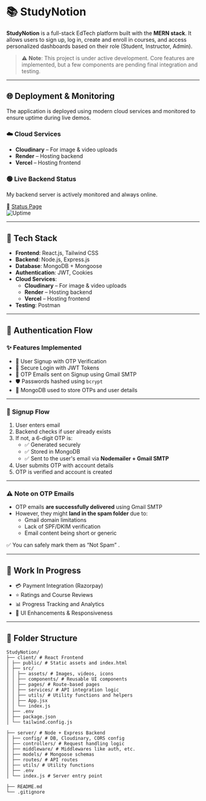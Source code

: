 # 📚 StudyNotion

**StudyNotion** is a full-stack EdTech platform built with the **MERN stack**. It allows users to sign up, log in, create and enroll in courses, and access personalized dashboards based on their role (Student, Instructor, Admin).

> ⚠️ **Note**: This project is under active development. Core features are implemented, but a few components are pending final integration and testing.

---

## 🌐 Deployment & Monitoring

The application is deployed using modern cloud services and monitored to ensure uptime during live demos.

### ☁️ Cloud Services

- **Cloudinary** – For image & video uploads  
- **Render** – Hosting backend  
- **Vercel** – Hosting frontend  

### 🟢 Live Backend Status

My backend server is actively monitored and always online.

🔗 [Status Page](https://stats.uptimerobot.com/cRv7L1GqIn)  
![Uptime](https://img.shields.io/uptimerobot/status/m787697912-56e9cd8d03c9eac41d3fe989?label=uptime)

---

## 🚀 Tech Stack

- **Frontend**: React.js, Tailwind CSS  
- **Backend**: Node.js, Express.js  
- **Database**: MongoDB + Mongoose  
- **Authentication**: JWT, Cookies  
- **Cloud Services**:
  - **Cloudinary** – For image & video uploads  
  - **Render** – Hosting backend  
  - **Vercel** – Hosting frontend  
- **Testing**: Postman

---

## 🔐 Authentication Flow 

### ✨ Features Implemented

- 🔐 User Signup with OTP Verification  
- 🔑 Secure Login with JWT Tokens  
- 📧 OTP Emails sent on Signup using Gmail SMTP  
- 🛡️ Passwords hashed using `bcrypt`  
- 💾 MongoDB used to store OTPs and user details  

---

### 🔁 Signup Flow

1. User enters email  
2. Backend checks if user already exists  
3. If not, a 6-digit OTP is:
   - ✅ Generated securely  
   - ✅ Stored in MongoDB  
   - ✅ Sent to the user's email via **Nodemailer + Gmail SMTP**
4. User submits OTP with account details
5. OTP is verified and account is created

---

### ⚠️ Note on OTP Emails

- OTP emails **are successfully delivered** using Gmail SMTP  
- However, they might **land in the spam folder** due to:
  - Gmail domain limitations
  - Lack of SPF/DKIM verification
  - Email content being short or generic

✅ You can safely mark them as “Not Spam” .

---

## 🔧 Work In Progress

- 💳 Payment Integration (Razorpay)  
- ⭐ Ratings and Course Reviews  
- 📊 Progress Tracking and Analytics  
- 🎨 UI Enhancements & Responsiveness

---

## 📂 Folder Structure



```
StudyNotion/
├── client/ # React Frontend
│ ├── public/ # Static assets and index.html
│ ├── src/
│ │ ├── assets/ # Images, videos, icons
│ │ ├── components/ # Reusable UI components
│ │ ├── pages/ # Route-based pages
│ │ ├── services/ # API integration logic
│ │ ├── utils/ # Utility functions and helpers
│ │ ├── App.jsx
│ │ └── index.js
│ ├── .env
│ ├── package.json
│ └── tailwind.config.js

├── server/ # Node + Express Backend
│ ├── config/ # DB, Cloudinary, CORS config
│ ├── controllers/ # Request handling logic
│ ├── middleware/ # Middlewares like auth, etc.
│ ├── models/ # Mongoose schemas
│ ├── routes/ # API routes
│ ├── utils/ # Utility functions
│ ├── .env
│ └── index.js # Server entry point

├── README.md
└── .gitignore
```

